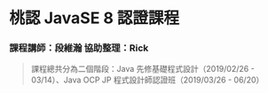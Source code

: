 # 桃認 JavaSE 8 認證課程
### 課程講師：段維瀚 協助整理：Rick

> 課程總共分為二個階段：Java 先修基礎程式設計（2019/02/26 - 03/14）、Java OCP JP 程式設計師認證班（2019/03/26 - 06/20）
